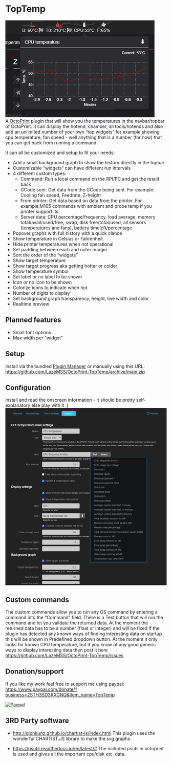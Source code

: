 # TopTemp
![](extras/main.png)<br/>
A [OctoPrint](https://github.com/foosel/OctoPrint) plugin that will show you the temperatures in the navbar/topbar of OctoPrint. It can display the hotend, chamber, all tools/hotends and also add an unlimited number of your own “top widgets” for example showing cpu temperature, fan speed - well anything that is a number (for now) that you can get back from running a command.

It can all be customized and setup to fit your needs:
* Add a small background graph to show the history directly in the topbar
* Customizable “widgets” can have different run intervals
* 4 different custom types:
    * Command: Run a local command on the RPI/PC and get the result back
    * GCode sent: Get data from the GCode being sent. For example: Cooling fan speed, Feedrate, Z-height
    * From printer: Get data based on data from the printer. For example:M105 commands with ambient and probe temp if you printer support its
    * Server data: CPU percentage/frequency, load average, memory total/avail/used/free, swap, disk free/total/used, all sensors (temperatures and fans), battery timeleft/percentage
* Popover graphs with full history with a quick clance
* Show temperature in Celsius or Fahrenheit
* Hide printer temperatures when not operational
* Set padding between each and outer margin
* Sort the order of the “widgets”
* Show target temperature
* Show target progress aka getting hotter or colder
* Show temperature symbol
* Set label or no label to be shown
* Icon or no icon to be shown
* Colorize icons to indicate when hot
* Number of digits to display
* Set background graph transparency, height, line width and color
* Realtime preview

## Planned features
* Small font options
* Max width per "widget"

## Setup
Install via the bundled [Plugin Manager](https://github.com/foosel/OctoPrint/wiki/Plugin:-Plugin-Manager)
or manually using this URL:
    https://github.com/LazeMSS/OctoPrint-TopTemp/archive/main.zip

## Configuration
Install and read the onscreen information - it should be pretty self-explanatory else play with it :) 
![](extras/configuration.png)<br/>

## Custom commands
The custom commands allow you to run any OS command by entering a command into the “Command” field. There is a Test button that will run the command and let you validate the returned data. At the moment the returned data has to be a number (float or integer) and will be fixed
If the plugin has detected any known ways of finding interesting data on startup this will be shown in Predefined dropdown button.
At the moment it only looks for known CPU temperature, but if you know of any good generic ways to display interesting data then post it here https://github.com/LazeMSS/OctoPrint-TopTemp/issues


## Donation/support
If you like my work feel free to support me using paypal: https://www.paypal.com/donate/?business=2STH3SD3KXGNQ&item_name=TopTemp

[![Paypal](https://www.paypalobjects.com/webstatic/mktg/Logo/pp-logo-200px.png)](https://www.paypal.com/donate/?business=2STH3SD3KXGNQ&item_name=TopTemp)

## 3RD Party software
* http://gionkunz.github.io/chartist-js/index.html
This plugin uses the wonderful CHARTIST.JS library to make the svg graphs

* https://psutil.readthedocs.io/en/latest/#
The included psutil in octoprint is used and gives all the important cpu/disk etc. data.
